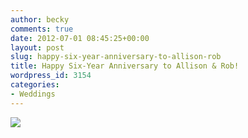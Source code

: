 ```yaml
---
author: becky
comments: true
date: 2012-07-01 08:45:25+00:00
layout: post
slug: happy-six-year-anniversary-to-allison-rob
title: Happy Six-Year Anniversary to Allison & Rob!
wordpress_id: 3154
categories:
- Weddings
---
```


[![](http://www.beckyjenson.com/wp-content/uploads/2012/03/blog-July06-0001.jpg)](http://www.beckyjenson.com/wp-content/uploads/2012/03/blog-July06-0001.jpg)
